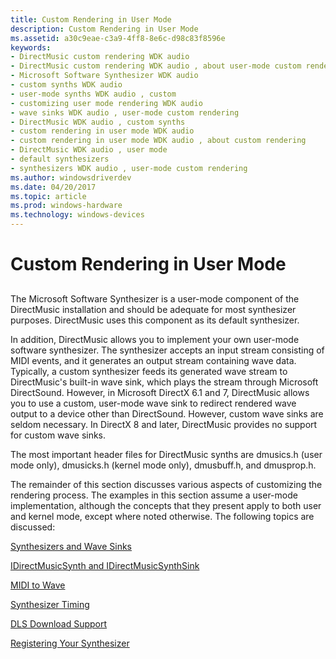 ```yaml
---
title: Custom Rendering in User Mode
description: Custom Rendering in User Mode
ms.assetid: a30c9eae-c3a9-4ff8-8e6c-d98c83f8596e
keywords:
- DirectMusic custom rendering WDK audio
- DirectMusic custom rendering WDK audio , about user-mode custom rendering
- Microsoft Software Synthesizer WDK audio
- custom synths WDK audio
- user-mode synths WDK audio , custom
- customizing user mode rendering WDK audio
- wave sinks WDK audio , user-mode custom rendering
- DirectMusic WDK audio , custom synths
- custom rendering in user mode WDK audio
- custom rendering in user mode WDK audio , about custom rendering
- DirectMusic WDK audio , user mode
- default synthesizers
- synthesizers WDK audio , user-mode custom rendering
ms.author: windowsdriverdev
ms.date: 04/20/2017
ms.topic: article
ms.prod: windows-hardware
ms.technology: windows-devices
---
```


# Custom Rendering in User Mode


## <span id="custom_rendering_in_user_mode"></span><span id="CUSTOM_RENDERING_IN_USER_MODE"></span>


The Microsoft Software Synthesizer is a user-mode component of the DirectMusic installation and should be adequate for most synthesizer purposes. DirectMusic uses this component as its default synthesizer.

In addition, DirectMusic allows you to implement your own user-mode software synthesizer. The synthesizer accepts an input stream consisting of MIDI events, and it generates an output stream containing wave data. Typically, a custom synthesizer feeds its generated wave stream to DirectMusic's built-in wave sink, which plays the stream through Microsoft DirectSound. However, in Microsoft DirectX 6.1 and 7, DirectMusic allows you to use a custom, user-mode wave sink to redirect rendered wave output to a device other than DirectSound. However, custom wave sinks are seldom necessary. In DirectX 8 and later, DirectMusic provides no support for custom wave sinks.

The most important header files for DirectMusic synths are dmusics.h (user mode only), dmusicks.h (kernel mode only), dmusbuff.h, and dmusprop.h.

The remainder of this section discusses various aspects of customizing the rendering process. The examples in this section assume a user-mode implementation, although the concepts that they present apply to both user and kernel mode, except where noted otherwise. The following topics are discussed:

[Synthesizers and Wave Sinks](synthesizers-and-wave-sinks.md)

[IDirectMusicSynth and IDirectMusicSynthSink](idirectmusicsynth-and-idirectmusicsynthsink.md)

[MIDI to Wave](midi-to-wave.md)

[Synthesizer Timing](synthesizer-timing.md)

[DLS Download Support](dls-download-support.md)

[Registering Your Synthesizer](registering-your-synthesizer.md)

 

 





